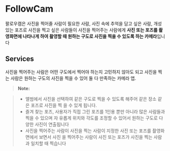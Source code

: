 FollowCam
==================
팔로우캠은 사진을 찍어줄 사람이 필요한 사람, 사진 속에 추억을 담고 싶은 사람, 개성 있는 포즈로 사진을 찍고 싶은 사람들이 사진을 찍어주는 사람에게 **사진 또는 포즈를 촬영화면에 나타나게 하여 촬영할 때 원하는 구도로 사진을 찍을 수 있도록 하는 카메라**입니다 




Services
-------------
사진을 찍어주는 사람은 어떤 구도에서 찍어야 하는지 고민하지 않아도 되고 사진을 찍는 사람은 원하는 구도의 사진을 찍을 수 있어 둘 다 만족하는 카메라 앱.

> **Note:**

> - 앨범에서 사진을 선택하여 같은 구도로 찍을 수 있도록 해주어 같은 장소 같은 포즈로 사진을 찍 을 수 있게 됩니다. 
> - 즐겨 찾는 포즈, 사용자가 직접 그린 포즈를 1인용 뿐만 아니라 많은 사람들과 찍을 수 있으며 자 유롭게 위치와 각도를 조정할 수 있어서 원하는 구도로 다양한 사진이 연출됩니다
> - 사진을 찍어주는 사람이 사진을 찍는 사람이 지정한 사진 또는 포즈를 촬영화면에서 보면서 사진 을 찍어주는 사람이 사진 또는 포즈가 사진을 찍는 사람과 일치할 때 찍습니다
